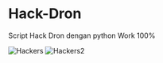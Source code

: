 # Hack-Dron
Script Hack Dron dengan python Work 100%

<img src="https://cdn1-production-images-kly.akamaized.net/sEhrh8UMhYHbU7vOmlzYaF8ZUPw=/750x416/smart/filters:quality(75):strip_icc():format(webp)/kly-media-production/medias/1588999/original/067512300_1494308992-000_par7480350.jpg" alt=Hackers>

<img src="https://akcdn.detik.net.id/visual/2020/11/23/infografisawas-dibobol-hacker-jangan-pakai-10-password-buruk-ini_169.jpeg?w=360&q=90" alt=Hackers2>

